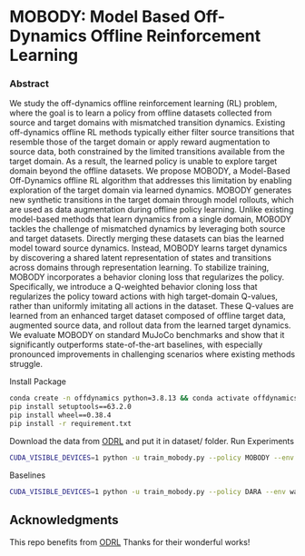 # MOBODY: Model Based Off-Dynamics Offline Reinforcement Learning

### Abstract

We study the off-dynamics offline reinforcement learning (RL) problem, where the goal is to
learn a policy from offline datasets collected from source and target domains with mismatched
transition dynamics. Existing off-dynamics offline RL methods typically either filter source
transitions that resemble those of the target domain or apply reward augmentation to source
data, both constrained by the limited transitions available from the target domain. As a result,
the learned policy is unable to explore target domain beyond the offline datasets. We propose
MOBODY, a Model-Based Off-Dynamics offline RL algorithm that addresses this limitation
by enabling exploration of the target domain via learned dynamics. MOBODY generates new
synthetic transitions in the target domain through model rollouts, which are used as data
augmentation during offline policy learning. Unlike existing model-based methods that learn
dynamics from a single domain, MOBODY tackles the challenge of mismatched dynamics by
leveraging both source and target datasets. Directly merging these datasets can bias the learned
model toward source dynamics. Instead, MOBODY learns target dynamics by discovering a
shared latent representation of states and transitions across domains through representation
learning. To stabilize training, MOBODY incorporates a behavior cloning loss that regularizes
the policy. Specifically, we introduce a Q-weighted behavior cloning loss that regularizes the policy
toward actions with high target-domain Q-values, rather than uniformly imitating all actions in
the dataset. These Q-values are learned from an enhanced target dataset composed of offline
target data, augmented source data, and rollout data from the learned target dynamics. We
evaluate MOBODY on standard MuJoCo benchmarks and show that it significantly outperforms
state-of-the-art baselines, with especially pronounced improvements in challenging scenarios
where existing methods struggle.

Install Package
```bash
conda create -n offdynamics python=3.8.13 && conda activate offdynamics
pip install setuptools==63.2.0
pip install wheel==0.38.4
pip install -r requirement.txt
```

Download the data from [ODRL](https://github.com/OffDynamicsRL/off-dynamics-rl) and put it in dataset/ folder. 
Run Experiments
```bash
CUDA_VISIBLE_DEVICES=1 python -u train_mobody.py --policy MOBODY --env walker2d-friction --shift_level 2.0 --seed 1 --dir runs --train_dynamics 1 --penalty_type dara --env_penalty_coef 5 --src_rollout_length 1 --trg_rollout_length 1 --bc_coef 1 --wandb 0  &
```
Baselines
```bash
CUDA_VISIBLE_DEVICES=1 python -u train_mobody.py --policy DARA --env walker2d-friction --shift_level 2.0 --seed 1 --dir runs --train_dynamics 0 --penalty_type dara --wandb 0  &
```
## Acknowledgments  
This repo benefits from [ODRL](https://github.com/OffDynamicsRL/off-dynamics-rl) Thanks for their wonderful works!
